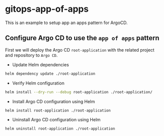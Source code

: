 # gitops-app-of-apps

This is an example to setup app an apps pattern for ArgoCD.

## Configure Argo CD to use the `app of apps` pattern

First we will deploy the Argo CD `root-application` with the related project and repository to `Argo CD`.

* Update Helm dependencies

```sh
helm dependency update ./root-application
```

* Verify Helm configuration

```sh
helm install --dry-run --debug root-application ./root-application/
```

* Install Argo CD configuration using Helm

```sh
helm install root-application ./root-application
```

* Uninstall Argo CD configuration using Helm

```sh
helm uninstall root-application ./root-application
```
